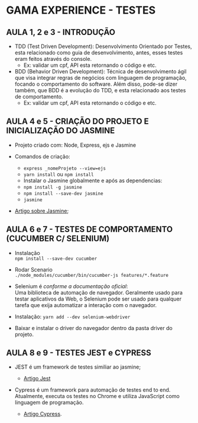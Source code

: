 # GAMA EXPERIENCE - TESTES

## AULA 1, 2 e 3 - INTRODUÇÃO 
- TDD (Test Driven Development): Desenvolvimento Orientado por Testes, esta relacionado como guia de desenvolvimento, antes, esses testes eram feitos através do console.
    - Ex: validar um cpf, API esta retornando o código e etc.
- BDD (Behavior Driven Development): Técnica de desenvolvimento ágil que visa integrar regras de negócios com linguagem de programação, focando o comportamento do software. Além disso, pode-se dizer também, que BDD é a evolução do TDD, e esta relacionado aos testes de comportamento.
    - Ex: validar um cpf, API esta retornando o código e etc.

## AULA 4 e 5 - CRIAÇÃO DO PROJETO E INICIALIZAÇÃO DO JASMINE
- Projeto criado com: Node, Express, ejs e Jasmine
- Comandos de criação:
    - ` express _nomeProjeto --view=ejs `   
    - ` yarn install ` ou ` npm install `
    - Instalar o Jasmine globalmente e após as dependencias:
    - ` npm install -g jasmine `  
    - ` npm install --save-dev jasmine `
    - ` jasmine `

- [Artigo sobre Jasmine](https://imasters.com.br/desenvolvimento/javascript-testes-com-jasmine-parte-01/#:~:text=Em%20um%20breve%20resumo%2C%20o%20Jasmine%20%C3%A9%20uma,um%20exemplo%3A%20function%20helloWorld%28%29%20%7B%20return%20%27Hello%20world%21%27%3B);   

## AULA 6 e 7 - TESTES DE COMPORTAMENTO (CUCUMBER C/ SELENIUM)
- Instalação   
` npm install --save-dev cucumber `
- Rodar Scenario   
` ./node_modules/cucumber/bin/cucumber-js features/*.feature ` 

- Selenium é _conforme a documentação oficial_:   
Uma biblioteca de automação de navegador. Geralmente usado para testar aplicativos da Web, o Selenium pode ser usado para qualquer tarefa que exija automatizar a interação com o navegador.
- Instalação: `yarn add --dev selenium-webdriver` 
- Baixar e instalar o driver do navegador dentro da pasta driver do projeto. 


## AULA 8 e 9 - TESTES JEST e CYPRESS

- JEST é um framework de testes similiar ao jasmine;
    - [Artigo Jest](https://medium.com/@oieduardorabelo/jest-escrever-testes-nunca-foi-t%C3%A3o-divertido-5f0e1950ba10)

- Cypress é um framework para automação de testes end to end. Atualmente, executa os testes no Chrome e utiliza JavaScript como linguagem de programação.
    - [Artigo Cypress](https://medium.com/cwi-software/testes-automatizados-com-cypress-e-cucumber-d78b211da766).